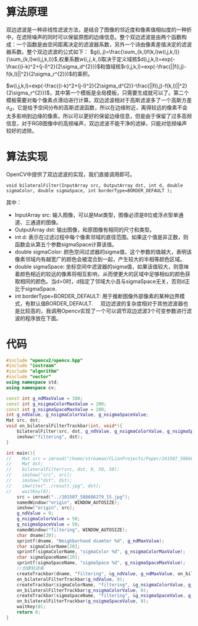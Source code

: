# 算法原理
双边滤波是一种非线性滤波方法，是结合了图像的邻近度和像素值相似度的一种折中，在滤除噪声的同时可以保留原图的边缘信息。整个双边滤波是由两个函数构成：一个函数是由空间距离决定的滤波器系数，另外一个诗由像素差值决定的滤波器系数。整个双边滤波的公式如下：
$g(i,.j)=\frac{\sum_{k,l}f(k,l)w(i,j,k,l)}{\sum_{k,l}w(i,j,k,l)}$,权重系数$w(i,j,k,l)$取决于定义域核$d(i,j,k,l)=exp(-\frac{(i-k)^2+(j-l)^2}{2\sigma_d^{2}})$和值域核$r(i,j,k,l)=exp(-\frac{||f(i,j)-f(k,l)||^2}{2\sigma_r^{2}})$的乘积。

$w(i,j,k,l)=exp(-\frac{(i-k)^2+(j-l)^2}{2\sigma_d^{2}}-\frac{||f(i,j)-f(k,l)||^2}{2\sigma_r^{2}})$，其中第一个模板是全局模板，只需要生成就可以了。第二个模板需要对每个像素点滑动进行计算。双边滤波相对于高斯滤波多了一个高斯方差$\sigma_d$，它是给予空间分布的高斯滤波函数，所以在边缘附近，离得较远的像素不会太多影响到边缘的像素，所以可以更好的保留边缘信息，但是由于保留了过多高频信息，对于RGB图像中的高频噪声，双边滤波不能干净的滤掉，只能对低频噪声较好的滤除。

# 算法实现
OpenCV中提供了双边滤波的实现，我们直接调用即可。

    void bilateralFilter(InputArray src, OutputArray dst, int d, double sigmaColor, double sigmaSpace, int borderType=BORDER_DEFAULT );

其中：

- InputArray src: 输入图像，可以是Mat类型，图像必须是8位或浮点型单通道、三通道的图像。
- OutputArray dst: 输出图像，和原图像有相同的尺寸和类型。
- int d: 表示在过滤过程中每个像素邻域的直径范围。如果这个值是非正数，则函数会从第五个参数sigmaSpace计算该值。
- double sigmaColor: 颜色空间过滤器的sigma值，这个参数的值越大，表明该像素邻域内有越宽广的颜色会被混合到一起，产生较大的半相等颜色区域。
- double sigmaSpace: 坐标空间中滤波器的sigma值，如果该值较大，则意味着颜色相近的较远的像素将相互影响，从而使更大的区域中足够相似的颜色获取相同的颜色。当d>0时，d指定了邻域大小且与sigmaSpace无关，否则d正比于sigmaSpace.
- int borderType=BORDER_DEFAULT: 用于推断图像外部像素的某种边界模式，有默认值BORDER_DEFAULT.
$\quad$双边滤波的复杂度相对于其他滤波器也是比较高的，我调用Opencv实现了一个可以调节双边滤波3个可变参数进行滤波的程序放在下面。

# 代码

```c++
#include "opencv2/opencv.hpp"
#include "iostream"
#include "algorithm"
#include "vector"
using namespace std;
using namespace cv;

const int g_ndMaxValue = 100;
const int g_nsigmaColorMaxValue = 200;
const int g_nsigmaSpaceMaxValue = 200;
int g_ndValue, g_nsigmaColorValue, g_nsigmaSpaceValue;
Mat src, dst;
void on_bilateralFilterTrackbar(int, void*){
    bilateralFilter(src, dst, g_ndValue, g_nsigmaColorValue, g_nsigmaSpaceValue);
    imshow("filtering", dst);
}

int main(){
//    Mat src = imread("/home/streamax/CLionProjects/Paper/101507_588686279_15.jpg");
//    Mat dst;
//    bilateralFilter(src, dst, 9, 50, 50);
//    imshow("src", src);
//    imshow("dst", dst);
//    imwrite("../result.jpg", dst);
//    waitKey(0);
    src = imread("../101507_588686279_15.jpg");
    namedWindow("origin", WINDOW_AUTOSIZE);
    imshow("origin", src);
    g_ndValue = 9;
    g_nsigmaColorValue = 50;
    g_nsigmaSpaceValue = 50;
    namedWindow("filtering", WINDOW_AUTOSIZE);
    char dname[20];
    sprintf(dname, "Neighborhood diamter %d", g_ndMaxValue);
    char sigmaColorName[20];
    sprintf(sigmaColorName, "sigmaColor %d", g_nsigmaColorMaxValue);
    char sigmaSpaceName[20];
    sprintf(sigmaSpaceName, "sigmaSpace %d", g_nsigmaSpaceMaxValue);
    //创建轨迹条
    createTrackbar(dname, "filtering", &g_ndValue, g_ndMaxValue, on_bilateralFilterTrackbar);
    on_bilateralFilterTrackbar(g_ndValue, 0);
    createTrackbar(sigmaColorName, "filtering", &g_nsigmaColorValue, g_nsigmaColorMaxValue, on_bilateralFilterTrackbar);
    on_bilateralFilterTrackbar(g_nsigmaColorValue, 0);
    createTrackbar(sigmaSpaceName, "filtering", &g_nsigmaSpaceValue, g_nsigmaSpaceMaxValue, on_bilateralFilterTrackbar);
    on_bilateralFilterTrackbar(g_nsigmaSpaceValue, 0);
    waitKey(0);
    return 0;
}
```